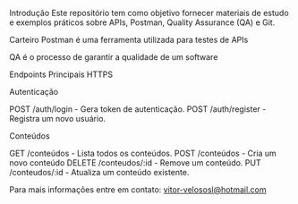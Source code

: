 Introdução
Este repositório tem como objetivo fornecer materiais de estudo e exemplos práticos sobre APIs, Postman, Quality Assurance (QA) e Git.

Carteiro
Postman é uma ferramenta utilizada para testes de APIs

QA é o processo de garantir a qualidade de um software

Endpoints Principais HTTPS

Autenticação

POST /auth/login - Gera token de autenticação. POST /auth/register - Registra um novo usuário.

Conteúdos

GET /conteúdos - Lista todos os conteúdos. POST /conteúdos - Cria um novo conteúdo DELETE /conteudos/:id - Remove um conteúdo. PUT /conteudos/:id - Atualiza um conteúdo existente.

Para mais informações entre em contato: vitor-velososl@hotmail.com
